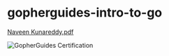 
# gopherguides-intro-to-go

[Naveen Kunareddy.pdf](https://github.com/gosmartwizard/gopherguides-intro-to-go/files/8064933/Naveen.Kunareddy.pdf)

![GopherGuides Certification](https://user-images.githubusercontent.com/85324606/230476051-d7d4953b-14bf-4f5b-bb73-55d6a7ad7c4f.png)
